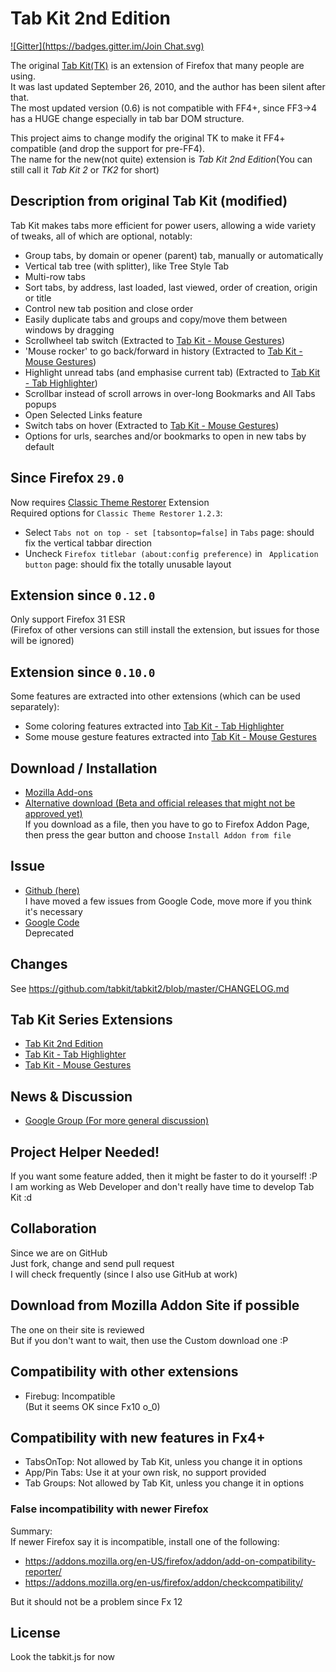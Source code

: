 # Tab Kit 2nd Edition
[![Gitter](https://badges.gitter.im/Join Chat.svg)](https://gitter.im/tabkit/tabkit2?utm_source=badge&utm_medium=badge&utm_campaign=pr-badge&utm_content=badge)

The original [Tab Kit(TK)](https://addons.mozilla.org/en-us/firefox/addon/tab-kit/) is an extension of Firefox that many people are using.  
It was last updated September 26, 2010, and the author has been silent after that.  
The most updated version (0.6) is not compatible with FF4+, since FF3->4 has a HUGE change especially in tab bar DOM structure.

This project aims to change modify the original TK to make it FF4+ compatible (and drop the support for pre-FF4).  
The name for the new(not quite) extension is *Tab Kit 2nd Edition*(You can still call it *Tab Kit 2* or *TK2* for short)


## Description from original Tab Kit (modified)
Tab Kit makes tabs more efficient for power users, allowing a wide variety of tweaks, all of which are optional, notably:

- Group tabs, by domain or opener (parent) tab, manually or automatically
- Vertical tab tree (with splitter), like Tree Style Tab
- Multi-row tabs
- Sort tabs, by address, last loaded, last viewed, order of creation, origin or title
- Control new tab position and close order
- Easily duplicate tabs and groups and copy/move them between windows by dragging
- Scrollwheel tab switch (Extracted to [Tab Kit - Mouse Gestures](https://github.com/tabkit/mouse-gestures))
- 'Mouse rocker' to go back/forward in history (Extracted to [Tab Kit - Mouse Gestures](https://github.com/tabkit/mouse-gestures))
- Highlight unread tabs (and emphasise current tab) (Extracted to [Tab Kit - Tab Highlighter](https://github.com/tabkit/tab-highlighter))
- Scrollbar instead of scroll arrows in over-long Bookmarks and All Tabs popups
- Open Selected Links feature
- Switch tabs on hover (Extracted to [Tab Kit - Mouse Gestures](https://github.com/tabkit/mouse-gestures))
- Options for urls, searches and/or bookmarks to open in new tabs by default


## Since Firefox `29.0`
Now requires [Classic Theme Restorer](https://addons.mozilla.org/en-US/firefox/addon/classicthemerestorer/) Extension  
Required options for `Classic Theme Restorer` `1.2.3`:
- Select `Tabs not on top - set [tabsontop=false]` in `Tabs` page: should fix the vertical tabbar direction  
- Uncheck `Firefox titlebar (about:config preference)` in ` Application button` page: should fix the totally unusable layout  


## Extension since `0.12.0`
Only support Firefox 31 ESR  
(Firefox of other versions can still install the extension, but issues for those will be ignored)


## Extension since `0.10.0`
Some features are extracted into other extensions (which can be used separately):
- Some coloring features extracted into [Tab Kit - Tab Highlighter](https://github.com/tabkit/tab-highlighter)
- Some mouse gesture features extracted into [Tab Kit - Mouse Gestures](https://github.com/tabkit/mouse-gestures)


## Download / Installation
- [Mozilla Add-ons](https://addons.mozilla.org/en-US/firefox/addon/tabkit-2nd-edition/)  
- [Alternative download (Beta and official releases that might not be approved yet)](https://bintray.com/tabkit/tabkit2)  
If you download as a file, then you have to go to Firefox Addon Page, then press the gear button and choose `Install Addon from file`


## Issue
- [Github (here)](https://github.com/tabkit/tabkit2/issues)  
I have moved a few issues from Google Code, move more if you think it's necessary
- [Google Code](http://code.google.com/p/tabkit-2nd-edition/issues/list)  
Deprecated


## Changes
See https://github.com/tabkit/tabkit2/blob/master/CHANGELOG.md


## Tab Kit Series Extensions
- [Tab Kit 2nd Edition](https://github.com/tabkit/tabkit2)
- [Tab Kit - Tab Highlighter](https://github.com/tabkit/tab-highlighter)
- [Tab Kit - Mouse Gestures](https://github.com/tabkit/mouse-gestures)


## News & Discussion
- [Google Group (For more general discussion)](http://groups.google.com/group/tabkit-2nd-edition)


## Project Helper Needed!
If you want some feature added, then it might be faster to do it yourself! :P  
I am working as Web Developer and don't really have time to develop Tab Kit :d


## Collaboration
Since we are on GitHub  
Just fork, change and send pull request  
I will check frequently (since I also use GitHub at work)

## Download from Mozilla Addon Site if possible  
The one on their site is reviewed  
But if you don't want to wait, then use the Custom download one :P


## Compatibility with other extensions
- Firebug: Incompatible  
(But it seems OK since Fx10 o_0)


## Compatibility with new features in Fx4+
- TabsOnTop: Not allowed by Tab Kit, unless you change it in options
- App/Pin Tabs: Use it at your own risk, no support provided
- Tab Groups: Not allowed by Tab Kit, unless you change it in options


### False incompatibility with newer Firefox
Summary:  
If newer Firefox say it is incompatible, install one of the following:  
- https://addons.mozilla.org/en-US/firefox/addon/add-on-compatibility-reporter/
- https://addons.mozilla.org/en-us/firefox/addon/checkcompatibility/

But it should not be a problem since Fx 12


## License
Look the tabkit.js for now
